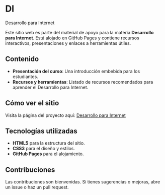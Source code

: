 # DI
Desarrollo para Internet

Este sitio web es parte del material de apoyo para la materia **Desarrollo para Internet**. Está alojado en GitHub Pages y contiene recursos interactivos, presentaciones y enlaces a herramientas útiles.

## Contenido
- **Presentación del curso**: Una introducción embebida para los estudiantes.
- **Recursos y herramientas**: Listado de recursos recomendados para aprender el Desarrollo para Internet.

## Cómo ver el sitio
Visita la página del proyecto aquí: [Desarrollo para Internet](https://ajgutierr3z.github.io/DI/)

## Tecnologías utilizadas
- **HTML5** para la estructura del sitio.
- **CSS3** para el diseño y estilos.
- **GitHub Pages** para el alojamiento.

## Contribuciones
Las contribuciones son bienvenidas. Si tienes sugerencias o mejoras, abre un issue o haz un pull request.
